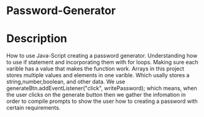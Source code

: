 # Password-Generator

# Description 
How to use Java-Script creating a password generator. Understanding how to use if statement and incorporating them with for loops. Making sure each varible has a value that makes the function work. Arrays in this project stores multiple values and elements in one varible. Which usally stores a string,number,boolean, and other data. We use generateBtn.addEventListener("click", writePassword); which means, when the user clicks on the generate button then we gather the infomation in order to compile prompts to show the user how to  creating a password with certain requirements.